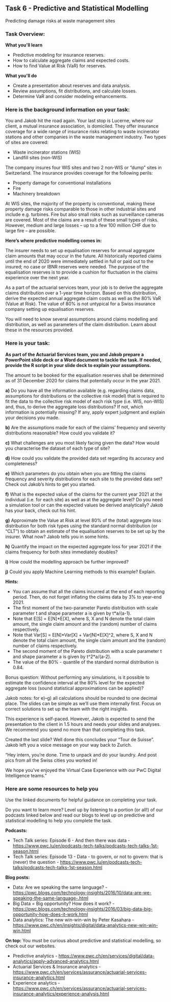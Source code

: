 <h2>Task 6 - Predictive and Statistical Modelling</h2>
Predicting damage risks at waste management sites

<h3>Task Overview:</h3>

<b>What you'll learn</b>

 - Predictive modeling for insurance reserves.
 - How to calculate aggregate claims and expected costs.
 - How to find Value at Risk (VaR) for reserves.

<b>What you'll do</b>

 - Create a presentation about reserves and data analysis.
 - Review assumptions, fit distributions, and calculate losses.
 - Determine VaR and consider modeling enhancements.

<h3>Here is the background information on your task:</h3>

You and Jakob hit the road again. Your last stop is Lucerne, where our client, a mutual insurance association, is domiciled. They offer insurance coverage for a wide range of insurance risks relating to waste incinerator stations and other companies in the waste management industry. Two types of sites are covered:

 - Waste incinerator stations (WIS)
 - Landfill sites (non-WIS)

The company insures four WIS sites and two 2 non-WIS or “dump” sites in Switzerland. The insurance provides coverage for the following perils:

 - Property damage for conventional installations
 - Fire
 - Machinery breakdown  

At WIS sites, the majority of the property is conventional, making these property damage risks comparable to those in other industrial sites and include e.g. turbines. Fire but also small risks such as surveillance cameras are covered. Most of the claims are a result of these small types of risks. However, medium and large losses – up to a few 100 million CHF due to large fire – are possible.

<b>Here’s where predictive modelling comes in:</b>

The insurer needs to set up equalisation reserves for annual aggregate claim amounts that may occur in the future. All historically reported claims until the end of 2020 were immediately settled in full or paid out to the insured; no case or IBNR reserves were needed. The purpose of the equalisation reserves is to provide a cushion for fluctuation in the claims experience over the next year.

As a part of the actuarial services team, your job is to derive the aggregate claims distribution over a 1-year time horizon. Based on this distribution, derive the expected annual aggregate claim costs as well as the 80% VaR (Value at Risk). The value of 80% is not untypical for a Swiss insurance company setting up equalisation reserves.

You will need to know several assumptions around claims modelling and distribution, as well as parameters of the claim distribution. Learn about these in the resources provided.

<h3>Here is your task:</h3>

<b>As part of the Actuarial Services team, you and Jakob prepare a PowerPoint slide deck or a Word document to tackle the task. If needed, provide the R script in your slide deck to explain your assumptions.</b>

The amount to be booked for the equalisation reserves shall be determined as of 31 December 2020 for claims that potentially occur in the year 2021.

<b>a)</b> Do you have all the information available (e.g. regarding claims data, assumptions for distributions or the collective risk model) that is required to fit the data to the collective risk model of each risk type (i.e. WIS, non-WIS) and, thus, to derive the aggregate loss distributions? If not, which information is potentially missing? If any, apply expert judgment and explain your decisions you made.

<b>b)</b> Are the assumptions made for each of the claims’ frequency and severity distributions reasonable? How could you validate it?

<b>c)</b> What challenges are you most likely facing given the data? How would you characterise the dataset of each type of site?

<b>d)</b> How could you validate the provided data set regarding its accuracy and completeness?

<b>e)</b> Which parameters do you obtain when you are fitting the claims frequency and severity distributions for each site to the provided data set? Check out Jakob’s hints to get you started.

<b>f)</b> What is the expected value of the claims for the current year 2021 at the individual (i.e. for each site) as well as at the aggregate level? Do you need a simulation tool or can the expected values be derived analytically? Jakob has your back, check out his hint.

<b>g)</b> Approximate the Value at Risk at level 80% of the (total) aggregate loss distribution for both risk types using the standard normal distribution (or “CLT”) to obtain an estimate of the equalisation reserves to be set up by the insurer. What now? Jakob tells you in some hints.

<b>h)</b> Quantify the impact on the expected aggregate loss for year 2021 if the claims frequency for both sites immediately doubles?

<b>i)</b> How could the modelling approach be further improved?

<b>j)</b> Could you apply Machine Learning methods to this example? Explain.

<b>Hints:</b>

 - You can assume that all the claims incurred at the end of each reporting period. Then, do not forget inflating the claims data by 3% to year-end 2021.
 - The first moment of the two-parameter Pareto distribution with scale parameter t and shape parameter a is given by t*a/(a-1).
 - Note that E[S] = E[N]*E[X], where S, X and N denote the total claim amount, the single claim amount and the (random) number of claims respectively.
 - Note that Var[S] = E[N]*Var[X] + Var[N]*E[X]^2, where S, X and N denote the total claim amount, the single claim amount and the (random) number of claims respectively.
 - The second moment of the Pareto distribution with a scale parameter t and shape parameter a is given by t^2*a/(a-2).
 - The value of the 80% - quantile of the standard normal distribution is 0.84.

Bonus question: Without performing any simulations, is it possible to estimate the confidence interval at the 80% level for the expected aggregate loss (sound statistical approximations can be applied)? 

Jakob notes: for e)–g) all calculations should be rounded to one decimal place. The slides can be simple as we’ll use them internally first. Focus on correct solutions to set up the team with the right insights. 

This experience is self-paced. However, Jakob is expected to send the presentation to the client in 1.5 hours and needs your slides and analyses. We recommend you spend no more than that completing this task. 

Created the last slide? Well done this concludes your “Tour de Suisse”. Jakob left you a voice message on your way back to Zurich. 

“Hey intern, you’re done. Time to unpack and do your laundry. And post pics from all the Swiss cities you worked in!

We hope you’ve enjoyed the Virtual Case Experience with our PwC Digital Intelligence teams.”

<h3>Here are some resources to help you</h3>

Use the linked documents for helpful guidance on completing your task.

Do you want to learn more? Level up by listening to a portion (or all!) of our podcasts linked below and read our blogs to level up on predictive and statistical modelling to help you complete the task. 

<b>Podcasts:</b>

 - Tech Talk series: Episode 6 - And then there was data - https://www.pwc.lu/en/podcasts-tech-talks/podcasts-tech-talks-1st-season.html
 - Tech Talk series: Episode 13 - Data - to govern, or not to govern: that is (never) the question - https://www.pwc.lu/en/podcasts-tech-talks/podcasts-tech-talks-1st-season.html
 
<b>Blog posts:</b>

 - Data: Are we speaking the same language? - https://pwc.blogs.com/technology-insights/2016/10/data-are-we-speaking-the-same-language-.html
 - Big Data = Big opportunity? How does it work? - https://pwc.blogs.com/technology-insights/2016/03/big-data-big-opportunity-how-does-it-work.html
 - Data analytics: The new win-win-win by Peter Kasahara - https://www.pwc.ch/en/insights/digital/data-analytics-new-win-win-win.html

<b>On top:</b> You must be curious about predictive and statistical modelling, so check out our websites.

 - Predictive analytics - https://www.pwc.ch/en/services/digital/data-analytics/apply-advanced-analytics.html
 - Actuarial Services & Insurance analytics - https://www.pwc.ch/en/services/assurance/actuarial-services-insurance-analytics.html
 - Experience analytics - https://www.pwc.ch/en/services/assurance/actuarial-services-insurance-analytics/experience-analysis.html
